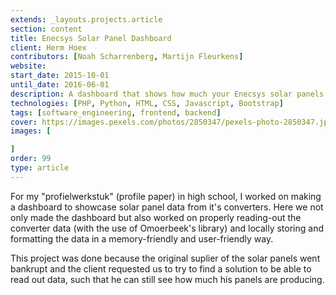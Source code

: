 ```yaml
---
extends: _layouts.projects.article
section: content
title: Enecsys Solar Panel Dashboard
client: Herm Hoex
contributors: [Noah Scharrenberg, Martijn Fleurkens]
website: 
start_date: 2015-10-01
until_date: 2016-06-01
description: A dashboard that shows how much your Enecsys solar panels produce.
technologies: [PHP, Python, HTML, CSS, Javascript, Bootstrap]
tags: [software_engineering, frontend, backend]
cover: https://images.pexels.com/photos/2850347/pexels-photo-2850347.jpeg
images: [

]
order: 99
type: article
---
```


For my "profielwerkstuk" (profile paper) in high school, I worked on making a dashboard to showcase solar panel data from it's converters.
Here we not only made the dashboard but also worked on properly reading-out the converter data (with the use of Omoerbeek's library) and locally storing and formatting the data in a memory-friendly and user-friendly way.

This project was done because the original suplier of the solar panels went bankrupt and the client requested us to try to find a solution to be able to read out data, such that he can still see how much his panels are producing.

